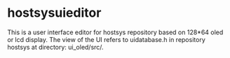 # hostsysuieditor
This is a user interface editor for hostsys repository based on 128*64 oled or lcd display. The view of the UI refers to uidatabase.h in repository hostsys at directory: ui_oled/src/.
